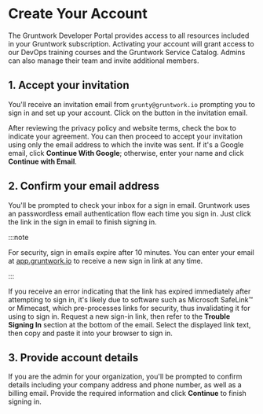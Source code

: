 # Create Your Account

The Gruntwork Developer Portal provides access to all resources included in your Gruntwork subscription. Activating your account will grant access to our DevOps training courses and the Gruntwork Service Catalog. Admins can also manage their team and invite additional members.

## 1. Accept your invitation

You'll receive an invitation email from `grunty@gruntwork.io` prompting you to sign in and set up your account. Click on the button in the invitation email.

After reviewing the privacy policy and website terms, check the box to indicate your agreement. You can then proceed to accept your invitation using only the email address to which the invite was sent. If it's a Google email, click **Continue With Google**; otherwise, enter your name and click **Continue with Email**.

## 2. Confirm your email address

You'll be prompted to check your inbox for a sign in email. Gruntwork uses an passwordless email authentication flow each time you sign in. Just click the link in the sign in email to finish signing in.

:::note

For security, sign in emails expire after 10 minutes. You can enter your email at [app.gruntwork.io](app.gruntwork.io) to receive a new sign in link at any time.

:::

If you receive an error indicating that the link has expired immediately after attempting to sign in, it's likely due to software such as Microsoft SafeLink™ or Mimecast, which pre-processes links for security, thus invalidating it for using to sign in. Request a new sign-in link, then refer to the **Trouble Signing In** section at the bottom of the email. Select the displayed link text, then copy and paste it into your browser to sign in.

## 3. Provide account details

If you are the admin for your organization, you'll be prompted to confirm details including your company address and phone number, as well as a billing email. Provide the required information and click **Continue** to finish signing in.
